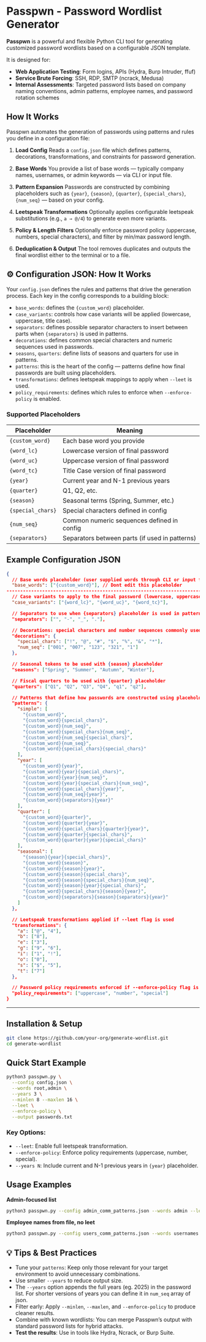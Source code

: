 # Passpwn - Password Wordlist Generator

**Passpwn** is a powerful and flexible Python CLI tool for generating customized password wordlists based on a configurable JSON template.

It is designed for:

* **Web Application Testing**: Form logins, APIs (Hydra, Burp Intruder, ffuf)
* **Service Brute Forcing**: SSH, RDP, SMTP (ncrack, Medusa)
* **Internal Assessments**: Targeted password lists based on company naming conventions, admin patterns, employee names, and password rotation schemes



##  How It Works

Passpwn automates the generation of passwords using patterns and rules you define in a configuration file:

1. **Load Config**
   Reads a `config.json` file which defines patterns, decorations, transformations, and constraints for password generation.

2. **Base Words**
   You provide a list of base words — typically company names, usernames, or admin keywords — via CLI or input file.

3. **Pattern Expansion**
   Passwords are constructed by combining placeholders such as `{year}`, `{season}`, `{quarter}`, `{special_chars}`, `{num_seq}` — based on your config.

4. **Leetspeak Transformations**
   Optionally applies configurable leetspeak substitutions (e.g., `a → @/4`) to generate even more variants.

5. **Policy & Length Filters**
   Optionally enforce password policy (uppercase, numbers, special characters), and filter by min/max password length.

6. **Deduplication & Output**
   The tool removes duplicates and outputs the final wordlist either to the terminal or to a file.



## ⚙️ Configuration JSON: How It Works

Your `config.json` defines the rules and patterns that drive the generation process. Each key in the config corresponds to a building block:

* `base_words`: defines the `{custom_word}` placeholder.
* `case_variants`: controls how case variants will be applied (lowercase, uppercase, title case).
* `separators`: defines possible separator characters to insert between parts when `{separators}` is used in patterns.
* `decorations`: defines common special characters and numeric sequences used in passwords.
* `seasons`, `quarters`: define lists of seasons and quarters for use in patterns.
* `patterns`: this is the heart of the config — patterns define how final passwords are built using placeholders.
* `transformations`: defines leetspeak mappings to apply when `--leet` is used.
* `policy_requirements`: defines which rules to enforce when `--enforce-policy` is enabled.

### Supported Placeholders

| Placeholder       | Meaning                                        |
| ----------------- | ---------------------------------------------- |
| `{custom_word}`   | Each base word you provide                     |
| `{word_lc}`       | Lowercase version of final password            |
| `{word_uc}`       | Uppercase version of final password            |
| `{word_tc}`       | Title Case version of final password           |
| `{year}`          | Current year and N-1 previous years            |
| `{quarter}`       | Q1, Q2, etc.                                   |
| `{season}`        | Seasonal terms (Spring, Summer, etc.)          |
| `{special_chars}` | Special characters defined in config           |
| `{num_seq}`       | Common numeric sequences defined in config     |
| `{separators}`    | Separators between parts (if used in patterns) |



## Example Configuration JSON

```json
{
  // Base words placeholder (user supplied words through CLI or input file)
  "base_words": ["{custom_word}"], // Dont edit this placeholder
-----------------------------------------------------------------------------------
  // Case variants to apply to the final password (lowercase, uppercase, titlecase)
  "case_variants": ["{word_lc}", "{word_uc}", "{word_tc}"],

  // Separators to use when {separators} placeholder is used in patterns
  "separators": ["", "-", "_", "."],

  // Decorations: special characters and number sequences commonly used in passwords
  "decorations": {
    "special_chars": ["!", "@", "#", "$", "%", "&", "*"],
    "num_seq": ["001", "007", "123", "321", "1"]
  },

  // Seasonal tokens to be used with {season} placeholder
  "seasons": ["Spring", "Summer", "Autumn", "Winter"],

  // Fiscal quarters to be used with {quarter} placeholder
  "quarters": ["Q1", "Q2", "Q3", "Q4", "q1", "q2"],

  // Patterns that define how passwords are constructed using placeholders
  "patterns": {
    "simple": [
      "{custom_word}",
      "{custom_word}{special_chars}",
      "{custom_word}{num_seq}",
      "{custom_word}{special_chars}{num_seq}",
      "{custom_word}{num_seq}{special_chars}",
      "{custom_word}{num_seq}",
      "{custom_word}{special_chars}{special_chars}"
    ],
    "year": [
      "{custom_word}{year}",
      "{custom_word}{year}{special_chars}",
      "{custom_word}{year}{num_seq}",
      "{custom_word}{year}{special_chars}{num_seq}",
      "{custom_word}{special_chars}{year}",
      "{custom_word}{num_seq}{year}",
      "{custom_word}{separators}{year}"
    ],
    "quarter": [
      "{custom_word}{quarter}",
      "{custom_word}{quarter}{year}",
      "{custom_word}{special_chars}{quarter}{year}",
      "{custom_word}{quarter}{special_chars}",
      "{custom_word}{quarter}{year}{special_chars}"
    ],
    "seasonal": [
      "{season}{year}{special_chars}",
      "{custom_word}{season}",
      "{custom_word}{season}{year}",
      "{custom_word}{season}{special_chars}",
      "{custom_word}{season}{special_chars}{num_seq}",
      "{custom_word}{season}{year}{special_chars}",
      "{custom_word}{special_chars}{season}{year}",
      "{custom_word}{separators}{season}{separators}{year}"
    ]
  },

  // Leetspeak transformations applied if --leet flag is used
  "transformations": {
    "a": ["@", "4"],
    "b": ["8"],
    "e": ["3"],
    "g": ["9", "6"],
    "i": ["1", "!"],
    "o": ["0"],
    "s": ["$", "5"],
    "t": ["7"]
  },

  // Password policy requirements enforced if --enforce-policy flag is used
  "policy_requirements": ["uppercase", "number", "special"]
}
```


---

## Installation & Setup

```bash
git clone https://github.com/your-org/generate-wordlist.git
cd generate-wordlist
```

## Quick Start Example

```bash
python3 passpwn.py \
  --config config.json \
  --words root,admin \
  --years 3 \
  --minlen 8 --maxlen 16 \
  --leet \
  --enforce-policy \
  --output passwords.txt
```

### Key Options:

* `--leet`: Enable full leetspeak transformation.
* `--enforce-policy`: Enforce policy requirements (uppercase, number, special).
* `--years N`: Include current and N-1 previous years in `{year}` placeholder.



## Usage Examples

**Admin-focused list**

```bash
python3 passpwn.py --config admin_comm_patterns.json --words admin --leet --enforce-policy --output admin_pwds.txt
```

**Employee names from file, no leet**

```bash
python3 passpwn.py --config users_comm_patterns.json --words usernames.txt --years 2 --output employees_list.txt
```



## 💡 Tips & Best Practices

* Tune your `patterns`: Keep only those relevant for your target environment to avoid unnecessary combinations.
* Use smaller `--years` to reduce output size.
* The `--years` option appends the full years (eg. 2025) in the password list. For shorter versions of years you can define it in `num_seq` array of json.
* Filter early: Apply `--minlen`, `--maxlen`, and `--enforce-policy` to produce cleaner results.
* Combine with known wordlists: You can merge Passpwn’s output with standard password lists for hybrid attacks.
* **Test the results**: Use in tools like Hydra, Ncrack, or Burp Suite.



